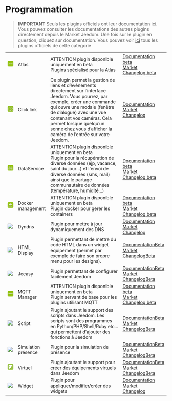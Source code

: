 
# Programmation


>**IMPORTANT**
>Seuls les plugins officiels ont leur documentation ici. Vous pouvez consulter les documentations des autres plugins directement depuis le Market Jeedom. Une fois sur le plugin en question, cliquez sur documentation.
>Vous pouvez voir [ici](https://market.jeedom.com/index.php?v=d&p=market&type=plugin&categorie=programming) tous les plugins officiels de cette catégorie


| | | | |
|--- | --- | --- | ---|
|<img src="atlas/beta/atlas_icon.png" class="pluginLogo" width="100" />|Atlas|ATTENTION plugin disponible uniquement en beta<br/>Plugins spécialisé pour la Atlas|[Documentation beta](atlas/beta/index.md)<br/>[Market](https://market.jeedom.com/index.php?v=d&p=market_display&id=4195)<br/>[Changelog beta](atlas/beta/changelog.md)|
|<img src="clink/clink_icon.png" class="pluginLogo" width="100" />|Click link|Ce plugin permet la gestion de liens et d’évènements directement sur l’interface Jeedom. Vous pourrez, par exemple, créer une commande qui ouvre une modale (fenêtre de dialogue) avec une vue contenant vos caméras. Cela permet lorsque quelqu’un sonne chez vous d’afficher la caméra de l’entrée sur votre Jeedom.|[Documentation](clink/index.md)<br/>[Market](https://market.jeedom.com/index.php?v=d&p=market_display&id=1867)<br/>[Changelog](clink/changelog.md)|
|<img src="dataservice/beta/dataservice_icon.png" class="pluginLogo" width="100" />|DataService|ATTENTION plugin disponible uniquement en beta<br/>Plugin pour la récupération de diverse données (ejp, vacance, saint du jour...) et l'envoi de diverse données (sms, mail) ainsi que le partage communautaire de données (température, humidité...)|[Documentation beta](dataservice/beta/index.md)<br/>[Market](https://market.jeedom.com/index.php?v=d&p=market_display&id=3886)<br/>[Changelog beta](dataservice/beta/changelog.md)|
|<img src="docker2/beta/docker2_icon.png" class="pluginLogo" width="100" />|Docker management|ATTENTION plugin disponible uniquement en beta<br/>Plugin docker pour gerer les containers|[Documentation beta](docker2/beta/index.md)<br/>[Market](https://market.jeedom.com/index.php?v=d&p=market_display&id=4204)<br/>[Changelog beta](docker2/beta/changelog.md)|
|<img src="dyndns/dyndns_icon.png" class="pluginLogo" width="100" />|Dyndns|Plugin pour mettre à jour dynamiquement des DNS|[Documentation](dyndns/index.md)<br/>[Market](https://market.jeedom.com/index.php?v=d&p=market_display&id=1928)<br/>[Changelog](dyndns/changelog.md)|
|<img src="htmldisplay/htmldisplay_icon.png" class="pluginLogo" width="100" />|HTML Display|Plugin permettant de mettre du code HTML dans un widget équipement (permet par exemple de faire son propre menu pour les designs).|[Documentation](htmldisplay/index.md)[Beta](htmldisplay/beta/index.md)<br/>[Market](https://market.jeedom.com/index.php?v=d&p=market_display&id=3843)<br/>[Changelog](htmldisplay/changelog.md)[Beta](htmldisplay/beta/changelog.md)|
|<img src="jeeasy/jeeasy_icon.png" class="pluginLogo" width="100" />|Jeeasy|Plugin permettant de configurer facilement Jeedom|[Documentation](jeeasy/index.md)[Beta](jeeasy/beta/index.md)<br/>[Market](https://market.jeedom.com/index.php?v=d&p=market_display&id=3828)<br/>[Changelog](jeeasy/changelog.md)[Beta](jeeasy/beta/changelog.md)|
|<img src="mqtt2/beta/mqtt2_icon.png" class="pluginLogo" width="100" />|MQTT Manager|ATTENTION plugin disponible uniquement en beta<br/>Plugin servant de base pour les plugins utilisant MQTT|[Documentation beta](mqtt2/beta/index.md)<br/>[Market](https://market.jeedom.com/index.php?v=d&p=market_display&id=4213)<br/>[Changelog beta](mqtt2/beta/changelog.md)|
|<img src="script/script_icon.png" class="pluginLogo" width="100" />|Script|Plugin ajoutant le support des scripts dans Jeedom. Les scripts sont des programmes en Python/PHP/Shell/Ruby etc... qui permettent d'ajouter des fonctions à Jeedom|[Documentation](script/index.md)[Beta](script/beta/index.md)<br/>[Market](https://market.jeedom.com/index.php?v=d&p=market_display&id=20)<br/>[Changelog](script/changelog.md)[Beta](script/beta/changelog.md)|
|<img src="simupre/simupre_icon.png" class="pluginLogo" width="100" />|Simulation présence|Plugin pour la simulation de présence|[Documentation](simupre/index.md)[Beta](simupre/beta/index.md)<br/>[Market](https://market.jeedom.com/index.php?v=d&p=market_display&id=3762)<br/>[Changelog](simupre/changelog.md)[Beta](simupre/beta/changelog.md)|
|<img src="virtual/virtual_icon.png" class="pluginLogo" width="100" />|Virtuel|Plugin ajoutant le support pour créer des équipements virtuels dans Jeedom|[Documentation](virtual/index.md)[Beta](virtual/beta/index.md)<br/>[Market](https://market.jeedom.com/index.php?v=d&p=market_display&id=21)<br/>[Changelog](virtual/changelog.md)[Beta](virtual/beta/changelog.md)|
|<img src="widget/widget_icon.png" class="pluginLogo" width="100" />|Widget|Plugin pour appliquer/modifier/créer des widgets|[Documentation](widget/index.md)<br/>[Market](https://market.jeedom.com/index.php?v=d&p=market_display&id=9)<br/>[Changelog](widget/changelog.md)|
